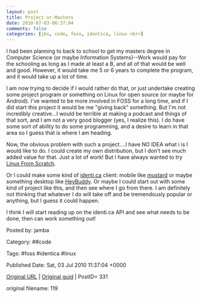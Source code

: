 ```yaml
---
layout: post
title: Project-or-Masters
date: 2010-07-03-06:37:04
comments: false
categories: [jbs, code, foss, identica, linux <br>]
---
```


I had been planning to back to school to get my masters degree in Computer Science (or maybe Information Systems)--Work would pay for the schooling as long as I made at least a B, and all of that would be well and good.  However, it would take me 5 or 6 years to complete the program, and it would take up a lot of time.

 I am now trying to decide if I would rather do that, or just undertake creating some project program or something on Linux for open source (or maybe for Android).  I've wanted to be more involved in FOSS for a long time, and if I did start this project it would be me "giving back" something.  But I'm not incredibly creative...I would be terrible at making a podcast and things of that sort, and I am not a very good blogger (yes, I realize this).  I do have some sort of ability to do some programming, and a desire to learn in that area so I guess that is where I am heading.

 Now, the obvious problem with such a project....I have NO IDEA what i is I would like to do. I could create my own distribution, but I don't see much added value for that. Just a lot of work!  But I have always wanted to try <a href="http://www.linuxfromscratch.org/" target="_blank">Linux From Scratch</a>.

 Or I could make some kind of <a href="http://identi.ca" target="_blank">identi.ca</a> client: mobile like <a href="http://mustard.macno.org/" target="_blank">mustard</a> or maybe something desktop like <a href="http://mustard.macno.org/planet/identica" target="_blank">HeyBuddy</a>.    Or maybe I could start out with some kind of project like this, and then see where I go from there.  I am definitely not thinking that whatever I do will take off and be tremendously popular or anything, but I guess it could happen.

 I think I will start reading up on the identi.ca API and see what needs to be done, then can work something out!

 

Posted by: jamba

Category: ##code 

Tags:  #foss #identica #linux 


Published Date: Sat, 03 Jul 2010 11:37:04 +0000 

<a href="http://factorq.net/2010/07/03/project-or-masters/">Original URL</a> | <a href="http://factorq.net/?p=331">Original guid</a> | PostID= 331

 original filename: 119